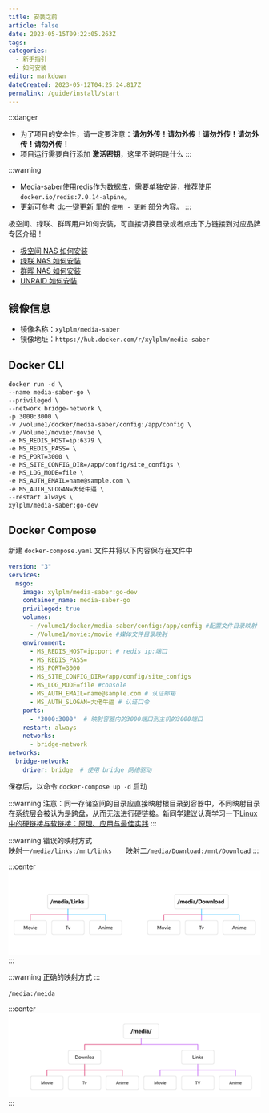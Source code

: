 ```yaml
---
title: 安装之前
article: false
date: 2023-05-15T09:22:05.263Z
tags:
categories: 
  - 新手指引
  - 如何安装
editor: markdown
dateCreated: 2023-05-12T04:25:24.817Z
permalink: /guide/install/start
---
```


:::danger
- 为了项目的安全性，请一定要注意：**请勿外传！请勿外传！请勿外传！请勿外传！请勿外传！**
- 项目运行需要自行添加 **激活密钥**，这里不说明是什么
:::

:::warning
- Media-saber使用redis作为数据库，需要单独安装，推荐使用`docker.io/redis:7.0.14-alpine`。
- 更新可参考 [dc一键更新](/guide/update_version/dc/) 里的 `使用 - 更新` 部分内容。
:::

极空间、绿联、群晖用户如何安装，可直接切换目录或者点击下方链接到对应品牌专区介绍！

- [极空间 NAS 如何安装](/guide/install/zspase/)
- [绿联 NAS 如何安装](/guide/install/ugreen/)
- [群晖 NAS 如何安装](/guide/install/synology/)
- [UNRAID 如何安装](/guide/install/unraid/)

## 镜像信息

- 镜像名称：`xylplm/media-saber`
- 镜像地址：`https://hub.docker.com/r/xylplm/media-saber`

## Docker CLI

```shell
docker run -d \
--name media-saber-go \
--privileged \
--network bridge-network \
-p 3000:3000 \
-v /volume1/docker/media-saber/config:/app/config \
-v /Volume1/movie:/movie \
-e MS_REDIS_HOST=ip:6379 \
-e MS_REDIS_PASS= \
-e MS_PORT=3000 \
-e MS_SITE_CONFIG_DIR=/app/config/site_configs \
-e MS_LOG_MODE=file \
-e MS_AUTH_EMAIL=name@sample.com \
-e MS_AUTH_SLOGAN=大佬牛逼 \
--restart always \
xylplm/media-saber:go-dev
```

## Docker Compose

新建 `docker-compose.yaml` 文件并将以下内容保存在文件中

```yaml
version: "3"
services:
  msgo:
    image: xylplm/media-saber:go-dev
    container_name: media-saber-go
    privileged: true
    volumes:
      - /volume1/docker/media-saber/config:/app/config #配置文件目录映射
      - /Volume1/movie:/movie #媒体文件目录映射
    environment:
      - MS_REDIS_HOST=ip:port # redis ip:端口
      - MS_REDIS_PASS=
      - MS_PORT=3000
      - MS_SITE_CONFIG_DIR=/app/config/site_configs
      - MS_LOG_MODE=file #console
      - MS_AUTH_EMAIL=name@sample.com # 认证邮箱
      - MS_AUTH_SLOGAN=大佬牛逼 # 认证口令
    ports:
      - "3000:3000"  # 映射容器内的3000端口到主机的3000端口
    restart: always
    networks:
      - bridge-network
networks:
  bridge-network:
    driver: bridge  # 使用 bridge 网络驱动
```

保存后，以命令 `docker-compose up -d` 启动

:::warning
注意：同一存储空间的目录应直接映射根目录到容器中，不同映射目录在系统层会被认为是跨盘，从而无法进行硬链接。新同学建议认真学习一下[Linux中的硬链接与软链接：原理、应用与最佳实践](https://developer.aliyun.com/article/1468577)
:::

:::warning
错误的映射方式<br>
映射一`/media/links:/mnt/links`&emsp;&emsp;映射二`/media/Download:/mnt/Download`
:::

:::center
![volume1.png](./images/volume1.png)
:::

:::warning
正确的映射方式
:::

`/media:/meida`

:::center
![volume2.png](./images/volume2.png)
:::